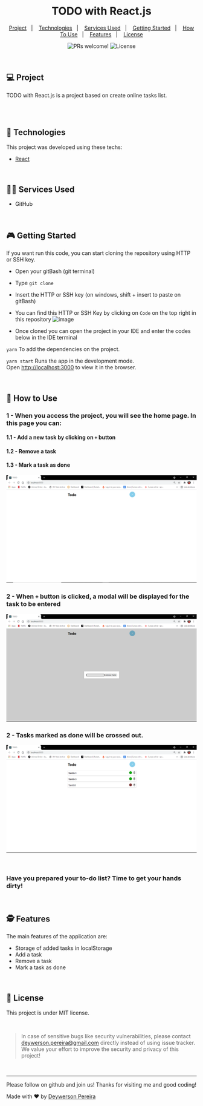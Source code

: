 <h1 align="center">
  TODO with React.js
</h1>

<p align="center">
  <a href="#-project">Project</a>&nbsp;&nbsp;&nbsp;|&nbsp;&nbsp;&nbsp;
  <a href="#-technologies">Technologies</a>&nbsp;&nbsp;&nbsp;|&nbsp;&nbsp;&nbsp;
  <a href="#-services-used">Services Used</a>&nbsp;&nbsp;&nbsp;|&nbsp;&nbsp;&nbsp;
  <a href="#-getting-started">Getting Started</a>&nbsp;&nbsp;&nbsp;|&nbsp;&nbsp;&nbsp;
  <a href="#-how-to-use">How To Use</a>&nbsp;&nbsp;&nbsp;|&nbsp;&nbsp;&nbsp;
  <a href="#-features">Features</a>&nbsp;&nbsp;&nbsp;|&nbsp;&nbsp;&nbsp;
  <a href="#memo-license">License</a>
</p>

<p align="center">
 <img src="https://img.shields.io/static/v1?label=PRs&message=welcome&color=49AA26&labelColor=000000" alt="PRs welcome!" />

  <img alt="License" src="https://img.shields.io/static/v1?label=license&message=MIT&color=49AA26&labelColor=000000">
</p>

<br>

## 💻 Project

TODO with React.js is a project based on create online tasks list.

<br><br>

## 🚀 Technologies

This project was developed using these techs:

- [React](https://reactjs.org)

<br>

## 👨‍🔧 Services Used

- GitHub

<br>

## 🎮 Getting Started

If you want run this code, you can start cloning the repository using HTTP or SSH key.

- Open your gitBash (git terminal)
- Type `git clone`
- Insert the HTTP or SSH key (on windows, shift + insert to paste on gitBash)
- You can find this HTTP or SSH Key by clicking on `Code` on the top right in this repository
![image](https://user-images.githubusercontent.com/79553681/127908398-a99c6944-b2b3-405a-89c2-7b55e9f9a3c6.png)

- Once cloned you can open the project in your IDE and enter the codes below in the IDE terminal

`yarn` To add the dependencies on the project.

`yarn start` Runs the app in the development mode.\
Open [http://localhost:3000](http://localhost:3000) to view it in the browser.

<br>

## 📌 How to Use

### 1 - When you access the project, you will see the home page. In this page you can:
#### 1.1 - Add a new task by clicking on `+` button
#### 1.2 - Remove a task
#### 1.3 - Mark a task as done
![Homepage image](.github/home.png)


### 2 - When `+` button is clicked, a modal will be displayed for the task to be entered
![Homepage_shuffle_repeat_image](.github/add-a-task.png)

### 2 - Tasks marked as done will be crossed out.
![Homepage_shuffle_repeat_image](.github/marked-as-done.png)

<br>

### Have you prepared your to-do list? Time to get your hands dirty!

<br>

## 🕵 Features

The main features of the application are:
 - Storage of added tasks in localStorage
 - Add a task
 - Remove a task
 - Mark a task as done
 
<br>

## :memo: License

This project is under MIT license.

<br>

 > In case of sensitive bugs like security vulnerabilities, please contact
 > <a href = "mailto:deywerson.pereira@gmail.com">deywerson.pereira@gmail.com</a> directly instead of using issue tracker. We value your effort
 > to improve the security and privacy of this project!
 <br>
 
---
  

      
Please follow on github and join us! Thanks for visiting me and good coding!

Made with ♥ by <a href="https://github.com/deywersonp">Deywerson Pereira</a>
